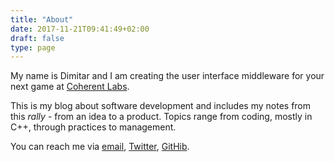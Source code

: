 ```yaml
---
title: "About"
date: 2017-11-21T09:41:49+02:00
draft: false
type: page
---
```

My name is Dimitar and I am creating the user interface middleware for your
next game at [Coherent Labs](https://coherent-labs.com).

This is my blog about software development and includes my notes from this
*rally* - from an idea to a product. Topics range from coding, mostly in C++,
through practices to management.

You can reach me via [email](mailto:dimitar@coherent-labs.com),
[Twitter](https://twitter.com/DimitarNT),
[GitHib](https://github.com/dimitarcl).
